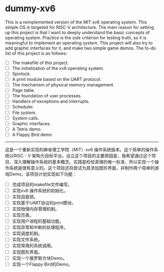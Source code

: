 # dummy-xv6
This is a reimplemented version of the MIT xv6 operating system. This simple OS is targeted for RISC-V architecture. The main reason for setting up this project is that I want to deeply understand the basic concepts of operating system. Practice is the sole criterion for testing truth, so it is meaningful to implement an operating system. This project will also try to add graphic interfaces for it, and make two simple game demos. The to-do list of this project is as follows:
 - [ ] The makefile of this project.
 - [ ] The initialization of the xv6 operating system.
 - [ ] Spinlock.
 - [ ] A print module based on the UART protocol.
 - [ ] The mechanism of physical memory management.
 - [ ] Page table.
 - [ ] The foundation of user processes.
 - [ ] Handlers of exceptions and interrupts.
 - [ ] Scheduler.
 - [ ] File system.
 - [ ] System calls.
 - [ ] Graphic interfaces.
 - [ ] A Tetris demo.
 - [ ] A Flappy Bird demo

---
 这是一个重新实现的麻省理工学院（MIT）xv6 操作系统版本。这个简单的操作系统以RISC - V 架构为目标平台。设立这个项目的主要原因是，我希望通过这个项目，深入理解操作系统的基本概念。实践是检验真理的唯一标准，所以实现一个操作系统是很有意义的。这个项目还将尝试为其添加图形界面，并制作两个简单的游戏Demo。该项目计划实现如下功能：
 - [ ] 完成项目的makefile文件编写。
 - [ ] 实现xv6 操作系统的初始化。
 - [ ] 实现自旋锁。
 - [ ] 实现基于UART协议的print模块。
 - [ ] 实现物理内存管理机制。
 - [ ] 实现页表。
 - [ ] 实现用户进程的基础功能。
 - [ ] 实现异常和中断的处理程序。
 - [ ] 实现调度机制。
 - [ ] 实现文件系统。
 - [ ] 实现常用的系统调用。
 - [ ] 实现图形界面。
 - [ ] 实现一个俄罗斯方块Demo。
 - [ ] 实现一个Flappy Bird的Demo。